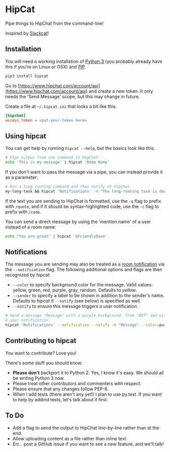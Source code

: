 # HipCat

Pipe things to HipChat from the command-line!

Inspired by [Slackcat](https://github.com/rlister/slackcat)!


## Installation

You will need a working installation of [Python 3](https://www.python.org/)
(you probably already have this if you're on Linux or OSX) and
[PIP](https://pip.pypa.io/en/stable/installing/).

```bash
pip3 install hipcat
```

Go to [https://www.hipchat.com/account/api](https://www.hipchat.com/account/api)
and create a new token. It only needs the 'Send Message' scope, but this
may change in future.

Create a file at `~/.hipcat.ini` that looks a bit like this:

```ini
[hipchat]
access_token = <put-your-token here>
```


## Using hipcat

You can get help by running `hipcat --help`, but the basics look like this:

```bash
# Pipe output from one command to HipChat:
echo 'This is my message' | hipcat 'Room Name'
```

If you don't want to pass the message via a pipe, you can instead provide
it as a parameter:

```bash
# Run a long running command and then notify on HipChat
my-long-task && hipcat 'Notifications' -m "The long-running task is done"
```

If the text you are sending to HipChat is formatted, use the `-q` flag to
prefix with `/quote`, and if it should be syntax-highlighted code, use the
`-c` flag to prefix with `/code`.

You can send a direct message by using the 'mention name' of a user instead of
a room name:

```bash
echo "You are great" | hipcat '@FriendlyDave'
```

## Notifications

The message you are sending may also be treated as a [room
notification](<https://www.hipchat.com/docs/apiv2/method/send_room_notification>)
via the `--notification` flag. The following additional options and
flags are then recognized by hipcat:

- `--color` to specify background color for the message. Valid values:
yellow, green, red, purple, gray, random. Defaults to *yellow*.
- `--sender` to specify a label to be shown in addition to the sender's
name. Defaults to *hipcat* if `--notify` (see below) is specified as
well.
- `--notify` to ensure this message triggers a user notification.

```bash
# Send a message "Message" with a purple background, from "BOT" and with a
# user notification:
hipcat 'Notifications' --notification --notify -m "Message" --color=purple --sender="BOT"
```


## Contributing to hipcat

You want to contribute? Love you!

There's some stuff you should know:

* **Please don't** backport it to Python 2. Yes, I know it's easy. We should
  all be writing Python 3 now.
* Please treat other contributors and commenters with respect.
* Please ensure that any changes follow PEP-8.
* When I add tests (there aren't any yet!) I plan to use py.test. If
  you want to help by addind tests, let's talk about it first.


## To Do

* Add a flag to send the output to HipChat line-by-line rather than at the end.
* Allow uploading content as a file rather than inline text.
* Err... post a GitHub issue if you want to see a new feature, and we'll talk!
